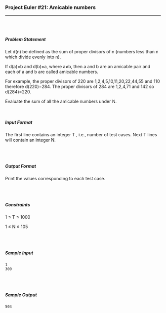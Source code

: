 ### Project Euler #21: Amicable numbers
___

<br><br>

##### Problem Statement

Let d(n) be defined as the sum of proper divisors of n (numbers less than n which divide evenly into n). 


If d(a)=b and d(b)=a, where a≠b, then a and b are an amicable pair and each of a and b are called amicable numbers.


For example, the proper divisors of 220 are 1,2,4,5,10,11,20,22,44,55 and 110 therefore d(220)=284. The proper divisors of 284 are 1,2,4,71 and 142 so d(284)=220.


Evaluate the sum of all the amicable numbers under N.

<br>

##### Input Format 

The first line contains an integer T , i.e., number of test cases. 
Next T lines will contain an integer N.

<br><br>

##### Output Format 

Print the values corresponding to each test case.

<br><br>

##### Constraints 

1 ≤ T ≤ 1000 

1 ≤ N ≤ 105

<br><br>

##### Sample Input

```
1
300
```

<br><br>

##### Sample Output

```
504
```  
